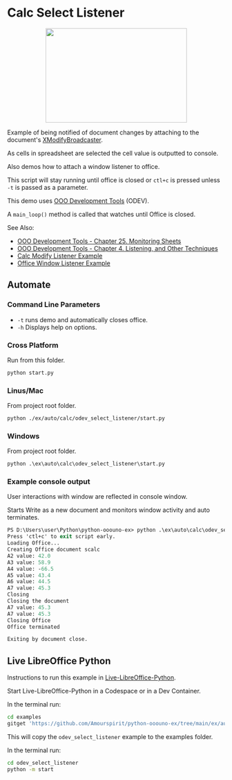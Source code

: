 # Calc Select Listener

<p align="center">
<img src="https://user-images.githubusercontent.com/4193389/204155527-4e975c63-ea78-4591-a659-d9ddafa8970c.png" width="327" height="218">
</p>

Example of being notified of document changes by attaching to the document's [XModifyBroadcaster].

As cells in spreadsheet are selected the cell value is outputted to console.

Also demos how to attach a window listener to office.

This script will stay running until office is closed or `ctl+c` is pressed unless `-t` is passed as a parameter.

This demo uses [OOO Development Tools] (ODEV).

A `main_loop()` method is called that watches until Office is closed.

See Also:

- [OOO Development Tools - Chapter 25. Monitoring Sheets](https://python-ooo-dev-tools.readthedocs.io/en/latest/odev/part4/chapter25.html)
- [OOO Development Tools - Chapter 4. Listening, and Other Techniques](https://python-ooo-dev-tools.readthedocs.io/en/latest/odev/part1/chapter04.html)
- [Calc Modify Listener Example](../odev_modify_listener/)
- [Office Window Listener Example](../../general/odev_listen/)

## Automate

### Command Line Parameters

- `-t` runs demo and automatically closes office.
- `-h` Displays help on options.

### Cross Platform

Run from this folder.

```sh
python start.py
```

### Linus/Mac

From project root folder.

```sh
python ./ex/auto/calc/odev_select_listener/start.py
```

### Windows

From project root folder.

```ps
python .\ex\auto\calc\odev_select_listener\start.py
```

### Example console output

User interactions with window are reflected in console window.

Starts Write as a new document and monitors window activity and auto terminates.

```ps
PS D:\Users\user\Python\python-ooouno-ex> python .\ex\auto\calc\odev_select_listener\start.py
Press 'ctl+c' to exit script early.
Loading Office...
Creating Office document scalc
A2 value: 42.0
A3 value: 58.9
A4 value: -66.5
A5 value: 43.4
A6 value: 44.5
A7 value: 45.3
Closing
Closing the document
A7 value: 45.3
A7 value: 45.3
Closing Office
Office terminated

Exiting by document close.
```

## Live LibreOffice Python

Instructions to run this example in [Live-LibreOffice-Python](https://github.com/Amourspirit/live-libreoffice-python).

Start Live-LibreOffice-Python in a Codespace or in a Dev Container.

In the terminal run:

```bash
cd examples
gitget 'https://github.com/Amourspirit/python-ooouno-ex/tree/main/ex/auto/calc/odev_select_listener'
```

This will copy the `odev_select_listener` example to the examples folder.

In the terminal run:

```bash
cd odev_select_listener
python -m start
```

[OOO Development Tools]: https://python-ooo-dev-tools.readthedocs.io/en/latest/
[ODEV]: https://python-ooo-dev-tools.readthedocs.io/en/latest/

[XModifyBroadcaster]: https://api.libreoffice.org/docs/idl/ref/interfacecom_1_1sun_1_1star_1_1util_1_1XModifyBroadcaster.html